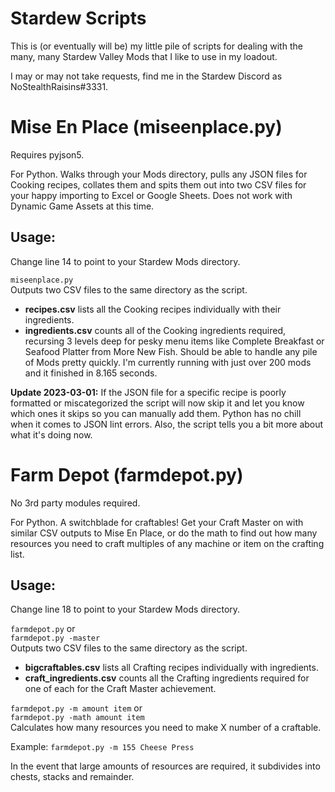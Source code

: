 # Stardew Scripts
This is (or eventually will be) my little pile of scripts for dealing with the many, many Stardew Valley Mods that I like to use in my loadout.

I may or may not take requests, find me in the Stardew Discord as NoStealthRaisins#3331.

# Mise En Place (miseenplace.py)

Requires pyjson5.

For Python. Walks through your Mods directory, pulls any JSON files for Cooking recipes, collates them and spits them out into two CSV files for your happy importing to Excel or Google Sheets. Does not work with Dynamic Game Assets at this time.

## Usage:

Change line 14 to point to your Stardew Mods directory.

`miseenplace.py`  
Outputs two CSV files to the same directory as the script.

* **recipes.csv** lists all the Cooking recipes individually with their ingredients. 
* **ingredients.csv** counts all of the Cooking ingredients required, recursing 3 levels deep for pesky menu items like Complete Breakfast or Seafood Platter from More New Fish. Should be able to handle any pile of Mods pretty quickly. I'm currently running with just over 200 mods and it finished in 8.165 seconds.

**Update 2023-03-01:** If the JSON file for a specific recipe is poorly formatted or miscategorized the script will now skip it and let you know which ones it skips so you can manually add them. Python has no chill when it comes to JSON lint errors. Also, the script tells you a bit more about what it's doing now.

# Farm Depot (farmdepot.py)

No 3rd party modules required.

For Python. A switchblade for craftables! Get your Craft Master on with similar CSV outputs to Mise En Place, or do the math to find out how many resources you need to craft multiples of any machine or item on the crafting list.

## Usage: 

Change line 18 to point to your Stardew Mods directory.

`farmdepot.py` or  
`farmdepot.py -master`  
Outputs two CSV files to the same directory as the script. 

* **bigcraftables.csv** lists all Crafting recipes individually with ingredients.
* **craft_ingredients.csv** counts all the Crafting ingredients required for one of each for the Craft Master achievement.

`farmdepot.py -m amount item` or  
`farmdepot.py -math amount item`  
Calculates how many resources you need to make X number of a craftable.

Example: `farmdepot.py -m 155 Cheese Press`

In the event that large amounts of resources are required, it subdivides into chests, stacks and remainder.

